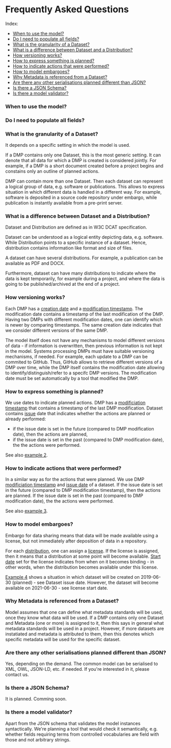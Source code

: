 <h1> Frequently Asked Questions </h1>


Index:
* [When to use the model?](#when-to-use-the-model)
* [Do I need to populate all fields?](#do-i-need-to-populate-all-fields)
* [What is the granularity of a Dataset?](#what-is-the-granularity-of-a-dataset)
* [What is a difference between Dataset and a Distribution?](#what-is-a-difference-between-dataset-and-a-distribution)
* [How versioning works?](#how-versioning-works)
* [How to express something is planned?](#how-to-express-something-is-planned)
* [How to indicate actions that were performed?](#how-to-indicate-actions-that-were-performed)
* [How to model embargoes?](#how-to-model-embargoes)
* [Why Metadata is referenced from a Dataset?](#why-metadata-is-referenced-from-a-dataset)
* [Are there any other serialisations planned different than JSON?](#are-there-any-other-serialisations-planned-different-tham-json)
* [Is there a JSON Schema?](#is-there-a-json-schema)
* [Is there a model validator?](#is-there-a-model-validator)

### When to use the model?

### Do I need to populate all fields?

### What is the granularity of a Dataset?
It depends on a specific setting in which the model is used. 

If a DMP contains only one Dataset, this is the most generic setting. It can denote that all data for which a DMP is created is considered jointly. For example, if a DMP is a short document created before a project begins and constains only an outline of planned actions.

DMP can contain more than one Dataset. Then each dataset can represent a logical group of data, e.g. software or publications. This allows to express situation in which different data is handled in a different way. For example, software is deposited in a source code repository under embargo, while publication is instantly available from a pre-print server. 

### What is a difference between Dataset and a Distribution?
Dataset and Distribution are defined as in W3C DCAT specification.

Dataset can be understood as a logical entity depicting data, e.g. software. While Distribution points to a specific instance of a dataset. Hence, distribution contains information like format and size of files. 

A dataset can have several distributions. For example, a publication can be available as PDF and DOCX. 

Furthermore, dataset can have many distributions to indicate where the data is kept temporarily, for example during a project, and where the data is going to be published/archived at the end of a project. 

### How versioning works?
Each DMP has a [creation date](https://github.com/RDA-DMP-Common/RDA-DMP-Common-Standard/blob/master/docs/index.md#dmp_created) and a [modification timestamp](https://github.com/RDA-DMP-Common/RDA-DMP-Common-Standard/blob/master/docs/index.md#dmp_modified_tree). The modification date contains a timestamp of the last modification of the DMP. Having two DMPs with different modification dates, one can identify which is newer by comparing timestamps. The same creation date indicates that we consider different versions of the same DMP. 

The model itself does not have any mechanisms to model different versions of data - if information is overwritten, then previous information is not kept in the model. Systems processing DMPs must have suitable versioning mechanisms, if needed. For example, each update to a DMP can be commited to GitHub. Thus, GitHub allows to retrieve different versions of a DMP over time, while the DMP itself contains the modification date allowing to identify/distinguish/refer to a specifc DMP versions. The modification date must be set automatically by a tool that modified the DMP.

### How to express something is planned?
We use dates to indicate planned actions. DMP has a [modificiation timestamp](https://github.com/RDA-DMP-Common/RDA-DMP-Common-Standard/blob/master/docs/index.md#dmp_modified_tree) that contains a timestamp of the last DMP modification. Dataset contains [issue](https://github.com/RDA-DMP-Common/RDA-DMP-Common-Standard/blob/master/docs/index.md#dataset_issued) date that indicates whether the actions are planned or already performed:
- if the issue date is set in the future (compared to DMP modification date), then the actions are planned,
- if the issue date is set in the past (compared to DMP modification date), the the actions were performed.

See also [example 2](https://github.com/RDA-DMP-Common/RDA-DMP-Common-Standard/blob/master/examples/JSON/ex2-dataset-planned.json).

### How to indicate actions that were performed?
In a similar way as for the actions that were planned. We use DMP [modificiation timestamp](https://github.com/RDA-DMP-Common/RDA-DMP-Common-Standard/blob/master/docs/index.md#dmp_modified_tree) and [issue date](https://github.com/RDA-DMP-Common/RDA-DMP-Common-Standard/blob/master/docs/index.md#dataset_issued) of a dataset. If the issue date is set in the future (compared to DMP modification timestamp), then the actions are planned. If the issue date is set in the past (compared to DMP modification date), the the actions were performed.

See also [example 3](https://github.com/RDA-DMP-Common/RDA-DMP-Common-Standard/blob/master/examples/JSON/ex3-dataset-finished.json).

### How to model embargoes?
Embargo for data sharing means that data will be made available using a license, but not immediately after deposition of data in a repository. 

For each [distribution](https://github.com/RDA-DMP-Common/RDA-DMP-Common-Standard/blob/master/docs/index.md#distribution_table), one can assign a [license](https://github.com/RDA-DMP-Common/RDA-DMP-Common-Standard/blob/master/docs/index.md#license_table). If the license is assigned, then it means that a distribution at some point will become available. [Start date](https://github.com/RDA-DMP-Common/RDA-DMP-Common-Standard/blob/master/docs/index.md#license_start_date) set for the license indicates from when on it becomes binding - in other words, when the distribution becomes available under this license.

[Example 4](https://github.com/RDA-DMP-Common/RDA-DMP-Common-Standard/blob/master/examples/JSON/ex4-dataset-embargo.json) shows a situation in which dataset will be created on 2019-06-30 (planned) - see Dataset issue date. However, the dataset will become available on 2021-06-30 - see license start date.



### Why Metadata is referenced from a Dataset?
Model assumes that one can define what metadata standards will be used, once they know what data will be used. 
If a DMP contains only one Dataset and Metadata (one or more) is assigned to it, then this says in general what metadata standards will be used in a project. However, if more datasets are instatiated and metadata is attributed to them, then this denotes which specific metadata will be used for the specific dataset. 



### Are there any other serialisations planned different than JSON?
Yes, depending on the demand. The common model can be serialised to XML, OWL, JSON-LD, etc. if needed. If you're interested in it, please contact us.

### Is there a JSON Schema?
It is planned. Comming soon.

### Is there a model validator?
Apart from the JSON schema that validates the model instances syntactically. We're planning a tool that would check it semantically, e.g. whether fields requiring terms from controlled vocabularies are field with those and not arbitrary strings.
